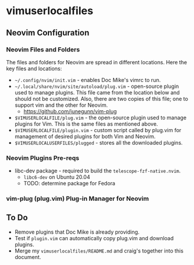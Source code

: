 # vimuserlocalfiles

## Neovim Configuration

### Neovim Files and Folders

The files and folders for Neovim are spread in different locations. Here the key
files and locations:

* `~/.config/nvim/init.vim` - enables Doc Mike's vimrc to run.
* `~/.local/share/nvim/site/autoload/plug.vim` - open-source plugin used to
  manage plugins. This file came from the location below and should not be
  customized. Also, there are two copies of this file; one to support vim and
  the other for Neovim.
    - https://github.com/junegunn/vim-plug
* `$VIMUSERLOCALFILE/plug.vim` - the open-source plugin used to manage plugins
  for Vim. This is the same files as mentioned above.
* `$VIMUSERLOCALFILE/plugin.vim` - custom script called by plug.vim for
  management of desired plugins for both Vim and Neovim.
* `$VIMUSERLOCALUSERFILES/plugged` - stores all the downloaded plugins.

### Neovim Plugins Pre-reqs

* libc-dev package - required to build the `telescope-fzf-native.nvim`.
    - `libc6-dev` on Ubuntu 20.04
    - TODO: determine package for Fedora

### vim-plug (plug.vim) Plug-in Manager for Neovim


## To Do
* Remove plugins that Doc Mike is already providing.
* Test if `plugin.vim` can automatically copy plug.vim and download plugins.
* Merge my `vimuserlocalfiles/README.md` and craig's together into this
  document.
